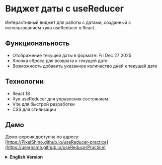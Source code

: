 # Виджет даты с useReducer

Интерактивный виджет для работы с датами, созданный с использованием хука useReducer в React.

## Функциональность

- Отображение текущей даты в формате: Fri Dec 27 2025
- Кнопка сброса для возврата к текущей дате
- Возможность добавить указанное количество дней к текущей дате

## Технологии

- React 18
- Хук useReducer для управления состоянием
- Vite для быстрой разработки
- CSS для стилизации

## Демо

Демо-версия доступна по адресу: [https://PixelShino.github.io/useReducer-practice](https://username.github.io/useReducerPractice)

<details>
<summary><b>English Version</b></summary>

# Date Widget with useReducer

An interactive date widget created using the useReducer hook in React.

## Features

- Display of the current date in the format: Fri Dec 27 2025
- Reset button to return to the current date
- Ability to add a specified number of days to the current date
- Simple and intuitive interface

## Technologies

- React 18
- useReducer hook for state management
- Vite for fast development
- CSS for styling

## Demo

Demo version is available at: [https://username.github.io/useReducerPractice](https://username.github.io/useReducerPractice)

</details>
